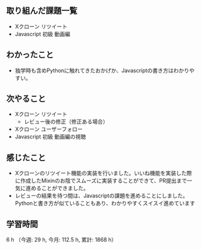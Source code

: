 ## 取り組んだ課題一覧
- Xクローン リツイート
- Javascript 初級 動画編 

## わかったこと
- 独学時も含めPythonに触れてきたおかげか、Javascriptの書き方はわかりやすい。
          
## 次やること
- Xクローン リツイート
    - レビュー後の修正（修正ある場合）
- Xクローン ユーザーフォロー
- Javascript 初級 動画編の視聴    
    
## 感じたこと
- Xクローンのリツイート機能の実装を行いました。いいね機能を実装した際に作成したMixinのお陰でスムーズに実装することができて、PR提出まで一気に進めることができました。
- レビューの結果を待つ間は、Javascriptの課題を進めることにしました。Pythonと書き方が似ていることもあり、わかりやすくスイスイ進めています        
    
## 学習時間
6 h （今週: 29 h, 今月: 112.5 h, 累計: 1868 h）